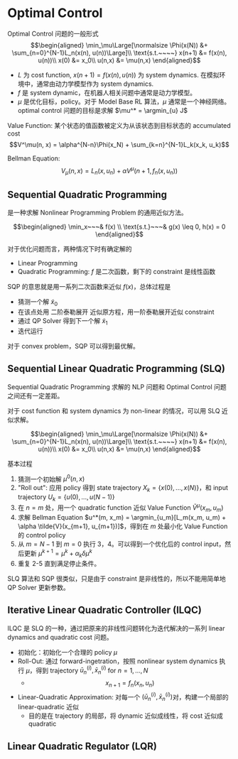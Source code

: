 # Optimal Control
Optimal Control 问题的一般形式
$$\begin{aligned}
\min_\mu\Large[\normalsize \Phi(x(N)) &+ \sum_{n=0}^{N-1}L_n(x(n), u(n))\Large]\\
\text{s.t.~~~~} x(n+1) &= f(x(n), u(n))\\
x(0) &= x_0\\
u(n,x) &= \mu(n,x)
\end{aligned}$$

- $L$ 为 cost function, $x(n+1) = f(x(n), u(n))$ 为 system dynamics. 在模拟环境中，通常由动力学模型作为 system dynamics.
- $f$ 是 system dynamic，在机器人相关问题中通常是动力学模型。
- $\mu$ 是优化目标，policy。对于 Model Base RL 算法，$\mu$ 通常是一个神经网络。optimal control 问题的目标是求解 $\mu^* = \argmin_{u} J$

Value Function: 某个状态的值函数被定义为从该状态到目标状态的 accumulated cost
$$V^\mu(n, x) = \alpha^{N-n}\Phi(x_N) + \sum_{k=n}^{N-1}L_k(x_k, u_k)$$

Bellman Equation: 
$$V_\mu(n,x) = L_n(x,u_n) + \alpha V^\mu(n+1, f_n(x,u_n))$$

## Sequential Quadratic Programming
是一种求解 Nonlinear Programming Problem 的通用近似方法。

$$\begin{aligned}
    \min_x~~~&  f(x) \\ 
    \text{s.t.}~~~&  g(x) \leq 0, h(x) = 0
\end{aligned}$$

对于优化问题而言，两种情况下时有确定解的
- Linear Programming
- Quadratic Programming: $f$ 是二次函数，剩下的 constraint 是线性函数

SQP 的意思就是用一系列二次函数来近似 $f(x)$，总体过程是
- 猜测一个解 $\tilde{x}_0$
- 在该点处用 二阶泰勒展开 近似原方程，用一阶泰勒展开近似 constraint
- 通过 QP Solver 得到下一个解 $\tilde{x}_1$
- 迭代运行

对于 convex problem，SQP 可以得到最优解。

## Sequential Linear Quadratic Programming (SLQ)
Sequential Quadratic Programming 求解的 NLP 问题和 Optimal Control 问题之间还有一定差距。

对于 cost function 和 system dynamics 为 non-linear 的情况，可以用 SLQ 近似求解。

$$\begin{aligned}
\min_\mu\Large[\normalsize \Phi(x(N)) &+ \sum_{n=0}^{N-1}L_n(x(n), u(n))\Large]\\
\text{s.t.~~~~} x(n+1) &= f(x(n), u(n))\\
x(0) &= x_0\\
u(n,x) &= \mu(n,x)
\end{aligned}$$

基本过程
1. 猜测一个初始解 $\mu^0(n,x)$
2. "Roll out": 应用 policy 得到 state trajectory $X_k = \{x(0), ..., x(N)\}$，和 input trajectory $U_k = \{u(0), ... , u(N-1)\}$
3. 在 $n=m$ 处，用一个 quadratic function 近似 Value Function $\tilde{V}^\mu(x_m, u_m)$
4. 求解 Bellman Equation $u^*(m, x_m) = \argmin_{u_m}[L_m(x_m, u_m) + \alpha \tilde{V}(x_{m+1}, u_{m+1})]$，得到在 $m$ 处最小化 Value Function 的 control policy
5. 从 $m=N-1$ 到 $m=0$ 执行 3，4。可以得到一个优化后的 control input，然后更新 $\mu^{k+1} = \mu^k + \alpha_k \delta \mu^k$
6. 重复 2-5 直到满足停止条件。

SLQ 算法和 SQP 很类似，只是由于 constraint 是非线性的，所以不能用简单地 QP Solver 更新参数。

## Iterative Linear Quadratic Controller (ILQC)
ILQC 是 SLQ 的一种，通过把原来的非线性问题转化为迭代解决的一系列 linear dynamics and quadratic cost 问题。

- 初始化：初始化一个合理的 policy $\mu$
- Roll-Out: 通过 forward-ingetration，按照 nonlinear system dynamics 执行 $\mu$，得到 trajectory $\bar{u}_n^{(i)},\bar{x}_n^{(i)}$ for $n=1,...,N$
  - $$x_{n+1} = f_n(x_n, u_n)$$
- Linear-Quadratic Approximation: 对每一个 $(\bar{u}_n^{(i)},\bar{x}_n^{(i)})$对，构建一个局部的 linear-quadratic 近似
  - 目的是在 trajectory 的局部，将 dynamic 近似成线性，将 cost 近似成 quadratic

## Linear Quadratic Regulator (LQR)
